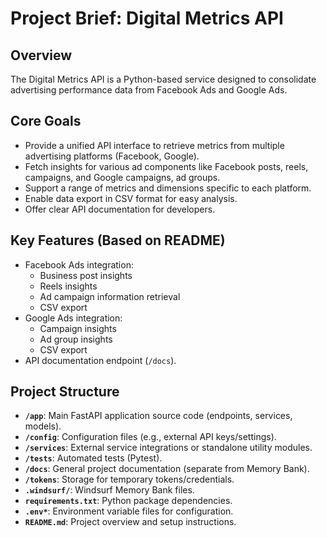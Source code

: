 # Project Brief: Digital Metrics API

## Overview

The Digital Metrics API is a Python-based service designed to consolidate advertising performance data from Facebook Ads and Google Ads.

## Core Goals

- Provide a unified API interface to retrieve metrics from multiple advertising platforms (Facebook, Google).
- Fetch insights for various ad components like Facebook posts, reels, campaigns, and Google campaigns, ad groups.
- Support a range of metrics and dimensions specific to each platform.
- Enable data export in CSV format for easy analysis.
- Offer clear API documentation for developers.

## Key Features (Based on README)

- Facebook Ads integration:
  - Business post insights
  - Reels insights
  - Ad campaign information retrieval
  - CSV export
- Google Ads integration:
  - Campaign insights
  - Ad group insights
  - CSV export
- API documentation endpoint (`/docs`).

## Project Structure

- **`/app`**: Main FastAPI application source code (endpoints, services, models).
- **`/config`**: Configuration files (e.g., external API keys/settings).
- **`/services`**: External service integrations or standalone utility modules.
- **`/tests`**: Automated tests (Pytest).
- **`/docs`**: General project documentation (separate from Memory Bank).
- **`/tokens`**: Storage for temporary tokens/credentials.
- **`.windsurf/`**: Windsurf Memory Bank files.
- **`requirements.txt`**: Python package dependencies.
- **`.env*`**: Environment variable files for configuration.
- **`README.md`**: Project overview and setup instructions.
